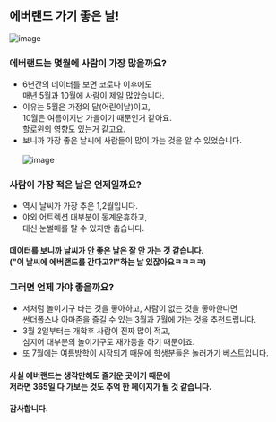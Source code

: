 ## 에버랜드 가기 좋은 날!
![image](https://github.com/minseok06/EV/assets/121544294/b5b165ff-7bd5-4a46-af95-6ec76ac90ea0)
### 에버랜드는 몇월에 사람이 가장 많을까요?
- 6년간의 데이터를 보면 코로나 이후에도<br>매년 5월과 10월에 사람이 제일 많았습니다.
- 이유는 5월은 가정의 달(어린이날)이고, <br>10월은 여름이지난 가을이기 때문인거 같아요.<br>할로윈의 영향도 있는거 같고요.
- 보니까 가장 좋은 날씨에 사람들이 많이 가는 것을 알 수 있었습니다.<br><br>
![image](https://github.com/minseok06/EV/assets/121544294/716300cd-6332-499b-8052-19afd5208016)
### 사람이 가장 적은 날은 언제일까요?
- 역시 날씨가 가장 추운 1,2월입니다.
- 야외 어트렉션 대부분이 동계운휴하고,
<br>대신 눈썰매를 탈 수 있지만 춥습니다.<br>
#### 데이터를 보니까 날씨가 안 좋은 날은 잘 안 가는 것 같습니다.<br>("이 날씨에 에버랜드를 간다고?!"하는 날 있잖아요ㅋㅋㅋㅋ)
### 그러면 언제 가야 좋을까요?
- 저처럼 놀이기구 타는 것을 좋아하고, 사람이 없는 것을 좋아한다면<br>썬더폴스나 아마존을 즐길 수 있는 3월과 7월에 가는 것을 추천드립니다.
- 3월 2일부터는 개학후 사람이 진짜 많이 적고, <br>심지어 대부분의 놀이기구도 재가동을 하기 때문이죠.
- 또 7월에는 여름방학이 시작되기 때문에 학생분들은 놀러가기 베스트입니다.

#### 사실 에버랜드는 생각만해도 즐거운 곳이기 때문에<br>저라면 365일 다 가보는 것도 추억 한 페이지가 될 것 같습니다.
#### 감사합니다.
